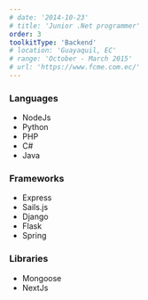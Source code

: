 ```yaml
---
# date: '2014-10-23'
# title: 'Junior .Net programmer'
order: 3
toolkitType: 'Backend'
# location: 'Guayaquil, EC'
# range: 'October - March 2015'
# url: 'https://www.fcme.com.ec/'
---
```


### Languages

- NodeJs
- Python
- PHP
- C#
- Java

### Frameworks

- Express
- Sails.js
- Django
- Flask
- Spring

### Libraries

- Mongoose
- NextJs
